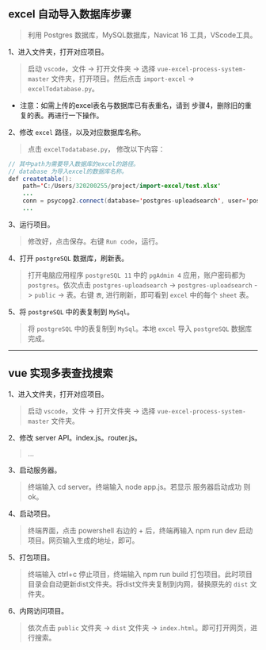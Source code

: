 ## excel 自动导入数据库步骤
> 利用 Postgres 数据库，MySQL数据库，Navicat 16 工具，VScode工具。

1、进入文件夹，打开对应项目。
> 启动 `vscode`，文件 -> 打开文件夹 -> 选择 `vue-excel-process-system-master` 文件夹，打开项目。然后点击 `import-excel` -> `excelTodatabase.py`。

+ 注意：如需上传的excel表名与数据库已有表重名，请到 步骤4，删除旧的重复的表。再进行一下操作。

2、修改 `excel` 路径，以及对应数据库名称。
> 点击 `excelTodatabase.py`， 修改以下内容：
```java
// 其中path为需要导入数据库的excel的路径。
// database 为导入excel的数据库名称。
def createtable():
    path='C:/Users/320200255/project/import-excel/test.xlsx'
    ...
    conn = psycopg2.connect(database='postgres-uploadsearch', user='postgres', password='postgres', host='localhost')
    ...
```
3、运行项目。
> 修改好，点击保存。右键 `Run code`，运行。

4、打开 `postgreSQL` 数据库，刷新表。
> 打开电脑应用程序 `postgreSQL 11` 中的 `pgAdmin 4` 应用，账户密码都为 `postgres`。依次点击 `postgres-uploadsearch` -> `postgres-uploadsearch` -> `public` -> 表。右键 `表`, 进行刷新，即可看到 `excel` 中的每个 `sheet` 表。

5、将 `postgreSQL` 中的表复制到 `MySql`。
> 将 `postgreSQL` 中的表复制到 `MySql`。本地 `excel` 导入 `postgreSQL` 数据库完成。
---------------------------
## vue 实现多表查找搜索
1、进入文件夹，打开对应项目。
> 启动 `vscode`，文件 -> 打开文件夹 -> 选择 `vue-excel-process-system-master` 文件夹。

2、修改 server API。index.js。router.js。
> ...

3、启动服务器。
> 终端输入 cd server。终端输入 node app.js。若显示 服务器启动成功 则ok。

4、启动项目。
> 终端界面，点击 powershell 右边的 + 后，终端再输入 npm run dev 启动项目。网页输入生成的地址，即可。

5、打包项目。
> 终端输入 ctrl+c 停止项目，终端输入 npm run build 打包项目。此时项目目录会自动更新dist文件夹。将dist文件夹复制到内网，替换原先的 `dist` 文件夹。

6、内网访问项目。
> 依次点击 `public` 文件夹 -> `dist` 文件夹 -> `index.html`。即可打开网页，进行搜索。

